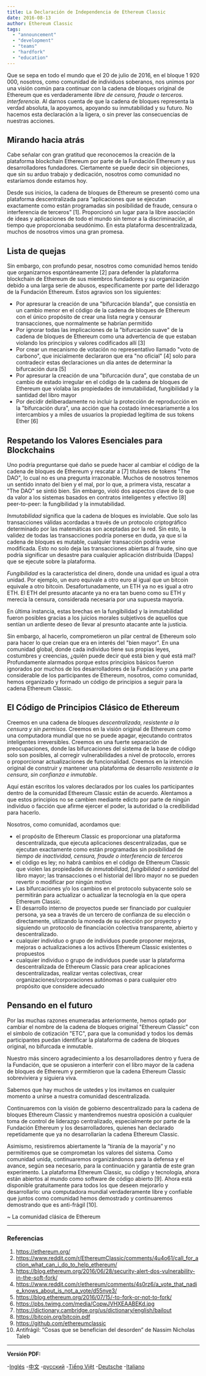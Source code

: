 ```yaml
---
title: La Declaración de Independencia de Ethereum Classic
date: 2016-08-13
author: Ethereum Classic
tags:
  - "announcement"
  - "development"
  - "teams"
  - "hardfork"
  - "education"
---
```


Que se sepa en todo el mundo que el 20 de julio de 2016, en el bloque 1 920 000, nosotros, como comunidad de individuos soberanos, nos unimos por una visión común para continuar con la cadena de bloques original de Ethereum que es verdaderamente *libre de censura, fraude o terceros. interferencia*. Al darnos cuenta de que la cadena de bloques representa la verdad absoluta, la apoyamos, apoyando su inmutabilidad y su futuro. No hacemos esta declaración a la ligera, o sin prever las consecuencias de nuestras acciones.

## Mirando hacia atrás

Cabe señalar con gran gratitud que reconocemos la creación de la plataforma blockchain Ethereum por parte de la Fundación Ethereum y sus desarrolladores fundadores. Ciertamente se puede decir sin objeciones, que sin su arduo trabajo y dedicación, nosotros como comunidad no estaríamos donde estamos hoy.

Desde sus inicios, la cadena de bloques de Ethereum se presentó como una plataforma descentralizada para “aplicaciones que se ejecutan exactamente como están programadas sin posibilidad de fraude, censura o interferencia de terceros” [1]. Proporcionó un lugar para la libre asociación de ideas y aplicaciones de todo el mundo sin temor a la discriminación, al tiempo que proporcionaba seudónimo. En esta plataforma descentralizada, muchos de nosotros vimos una gran promesa.

## Lista de quejas

Sin embargo, con profundo pesar, nosotros como comunidad hemos tenido que organizarnos espontáneamente [2] para defender la plataforma blockchain de Ethereum de sus miembros fundadores y su organización debido a una larga serie de abusos, específicamente por parte del liderazgo de la Fundación Ethereum. Estos agravios son los siguientes:

- Por apresurar la creación de una "bifurcación blanda", que consistía en un cambio menor en el código de la cadena de bloques de Ethereum con el único propósito de crear una lista negra y censurar transacciones, que normalmente se habrían permitido
- Por ignorar todas las implicaciones de la "bifurcación suave" de la cadena de bloques de Ethereum como una advertencia de que estaban violando los principios y valores codificados allí [3]
- Por crear un mecanismo de votación no representativo llamado "voto de carbono", que inicialmente declararon que era "no oficial" [4] solo para contradecir estas declaraciones un día antes de determinar la bifurcación dura [5]
- Por apresurar la creación de una "bifurcación dura", que constaba de un cambio de estado irregular en el código de la cadena de bloques de Ethereum que violaba las propiedades de inmutabilidad, fungibilidad y la santidad del libro mayor
- Por decidir deliberadamente no incluir la protección de reproducción en la "bifurcación dura", una acción que ha costado innecesariamente a los intercambios y a miles de usuarios la propiedad legítima de sus tokens Ether [6]

## Respetando los Valores Esenciales para Blockchains

Uno podría preguntarse qué daño se puede hacer al cambiar el código de la cadena de bloques de Ethereum y rescatar a [7] titulares de tokens "The DAO", lo cual no es una pregunta irrazonable. Muchos de nosotros tenemos un sentido innato del bien y el mal, por lo que, a primera vista, rescatar a "The DAO" se sintió bien. Sin embargo, violó dos aspectos clave de lo que da valor a los sistemas basados en contratos inteligentes y efectivo [8] peer-to-peer: la fungibilidad y la inmutabilidad.

*Inmutabilidad* significa que la cadena de bloques es inviolable. Que solo las transacciones válidas acordadas a través de un protocolo criptográfico determinado por las matemáticas son aceptadas por la red. Sin esto, la validez de todas las transacciones podría ponerse en duda, ya que si la cadena de bloques es mutable, cualquier transacción podría verse modificada. Esto no solo deja las transacciones abiertas al fraude, sino que podría significar un desastre para cualquier aplicación distribuida (Dapps) que se ejecute sobre la plataforma.

*Fungibilidad* es la característica del dinero, donde una unidad es igual a otra unidad. Por ejemplo, un euro equivale a otro euro al igual que un bitcoin equivale a otro bitcoin. Desafortunadamente, un ETH ya no es igual a otro ETH. El ETH del presunto atacante ya no era tan bueno como su ETH y merecía la censura, considerada necesaria por una supuesta mayoría.

En última instancia, estas brechas en la fungibilidad y la inmutabilidad fueron posibles gracias a los juicios morales subjetivos de aquellos que sentían un ardiente deseo de llevar al presunto atacante ante la justicia.

Sin embargo, al hacerlo, comprometieron un pilar central de Ethereum solo para hacer lo que creían que era en interés del "bien mayor". En una comunidad global, donde cada individuo tiene sus propias leyes, costumbres y creencias, ¿quién puede decir qué está bien y qué está mal? Profundamente alarmados porque estos principios básicos fueron ignorados por muchos de los desarrolladores de la Fundación y una parte considerable de los participantes de Ethereum, nosotros, como comunidad, hemos organizado y formado un código de principios a seguir para la cadena Ethereum Classic.

## El Código de Principios Clásico de Ethereum

Creemos en una cadena de bloques *descentralizada, resistente a la censura y sin permisos*. Creemos en la visión original de Ethereum como una computadora mundial que no se puede apagar, ejecutando contratos inteligentes irreversibles. Creemos en una fuerte separación de preocupaciones, donde las bifurcaciones del sistema de la base de código solo son posibles, al corregir vulnerabilidades a nivel de protocolo, errores o proporcionar actualizaciones de funcionalidad. Creemos en la intención original de construir y mantener una plataforma de desarrollo *resistente a la censura, sin confianza e inmutable*.

Aquí están escritos los valores declarados por los cuales los participantes dentro de la comunidad Ethereum Classic están de acuerdo. Alentamos a que estos principios no se cambien mediante edicto por parte de ningún individuo o facción que afirme ejercer el poder, la autoridad o la credibilidad para hacerlo.

Nosotros, como comunidad, acordamos que:

- el propósito de Ethereum Classic es proporcionar una plataforma descentralizada, que ejecuta aplicaciones descentralizadas, que se ejecutan exactamente como están programadas sin posibilidad de *tiempo de inactividad, censura, fraude o interferencia de terceros*
- el código es ley; no habrá cambios en el código de Ethereum Classic que violen las propiedades de *inmutabilidad, fungibilidad o santidad* del libro mayor; las transacciones o el historial del libro mayor no se pueden revertir o modificar por ningún motivo
- Las bifurcaciones y/o los cambios en el protocolo subyacente solo se permitirán para actualizar o actualizar la tecnología en la que opera Ethereum Classic.
- El desarrollo interno de proyectos puede ser financiado por cualquier persona, ya sea a través de un tercero de confianza de su elección o directamente, utilizando la moneda de su elección por proyecto y siguiendo un protocolo de financiación colectiva transparente, abierto y descentralizado.
- cualquier individuo o grupo de individuos puede proponer mejoras, mejoras o actualizaciones a los activos Ethereum Classic existentes o propuestos
- cualquier individuo o grupo de individuos puede usar la plataforma descentralizada de Ethereum Classic para crear aplicaciones descentralizadas, realizar ventas colectivas, crear organizaciones/corporaciones autónomas o para cualquier otro propósito que considere adecuado

## Pensando en el futuro

Por las muchas razones enumeradas anteriormente, hemos optado por cambiar el nombre de la cadena de bloques original "Ethereum Classic" con el símbolo de cotización "ETC", para que la comunidad y todos los demás participantes puedan identificar la plataforma de cadena de bloques original, no bifurcada e inmutable.

Nuestro más sincero agradecimiento a los desarrolladores dentro y fuera de la Fundación, que se opusieron a interferir con el libro mayor de la cadena de bloques de Ethereum y permitieron que la cadena Ethereum Classic sobreviviera y siguiera viva.

Sabemos que hay muchos de ustedes y los invitamos en cualquier momento a unirse a nuestra comunidad descentralizada.

Continuaremos con la visión de gobierno descentralizado para la cadena de bloques Ethereum Classic y mantendremos nuestra oposición a cualquier toma de control de liderazgo centralizado, especialmente por parte de la Fundación Ethereum y los desarrolladores, quienes han declarado repetidamente que ya no desarrollarían la cadena Ethereum Classic.

Asimismo, resistiremos abiertamente la “tiranía de la mayoría” y no permitiremos que se comprometan los valores del sistema. Como comunidad unida, continuaremos organizándonos para la defensa y el avance, según sea necesario, para la continuación y garantía de este gran experimento. La plataforma Ethereum Classic, su código y tecnología, ahora están abiertos al mundo como software de código abierto [9]. Ahora está disponible gratuitamente para todos los que deseen mejorarlo y desarrollarlo: una computadora mundial verdaderamente libre y confiable que juntos como comunidad hemos demostrado y continuaremos demostrando que es anti-frágil [10].

~ La comunidad clásica de Ethereum

---

### Referencias

1. https://ethereum.org/
2. https://www.reddit.com/r/EthereumClassic/comments/4u4o61/call_for_action_what_can_i_do_to_help_ethereum/
3. https://blog.ethereum.org/2016/06/28/security-alert-dos-vulnerability-in-the-soft-fork/
4. https://www.reddit.com/r/ethereum/comments/4s0rz6/a_vote_that_nadie_knows_about_is_not_a_vote/d55nye3/
5. https://blog.ethereum.org/2016/07/15/-to-fork-or-not-to-fork/
6. https://pbs.twimg.com/media/CopwJVHXEAABEKd.jpg
7. https://dictionary.cambridge.org/us/dictionary/english/bailout
8. https://bitcoin.org/bitcoin.pdf
9. https://github.com/ethereumclassic
10. Antifrágil: “Cosas que se benefician del desorden” de Nassim Nicholas Taleb

---

**Versión PDF:**

-[Inglés](/ETC_Declaration_of_Independence.pdf) -[中文](/ETC_Declaration_of_Independence_chinese.pdf) -[русский](/ETC_Declaration_of_Independence_russian.pdf) -[Tiếng Việt](/ETC_Declaration_of_Independence_vietnamese.pdf) -[Deutsche](/ETC_Declaration_of_Independence_german.pdf) -[Italiano](/ETC_Declaration_of_Independence_italian.pdf)